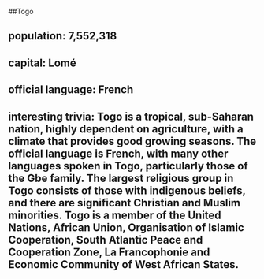 ##Togo
## population: 	7,552,318


## capital: Lomé

 
## official language: French


## interesting trivia: Togo is a tropical, sub-Saharan nation, highly dependent on agriculture, with a climate that provides good growing seasons. The official language is French, with many other languages spoken in Togo, particularly those of the Gbe family. The largest religious group in Togo consists of those with indigenous beliefs, and there are significant Christian and Muslim minorities. Togo is a member of the United Nations, African Union, Organisation of Islamic Cooperation, South Atlantic Peace and Cooperation Zone, La Francophonie and Economic Community of West African States.



